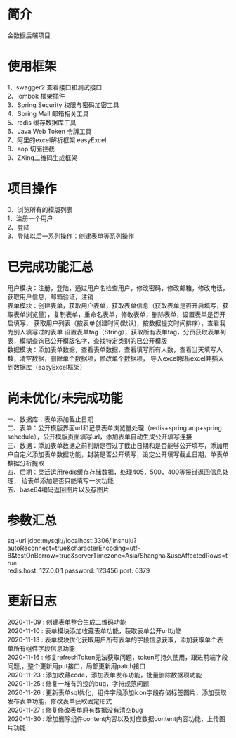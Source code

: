 # 简介
金数据后端项目

# 使用框架
1、swagger2 查看接口和测试接口  
2、lombok 框架插件  
3、Spring Security 权限与密码加密工具  
4、Spring Mail 邮箱相关工具  
5、redis 缓存数据库工具  
6、Java Web Token 令牌工具  
7、阿里的excel解析框架 easyExcel  
8、aop 切面拦截  
9、ZXing二维码生成框架

# 项目操作
0、浏览所有的模版列表  
1、注册一个用户  
2、登陆  
3、登陆以后一系列操作：创建表单等系列操作

# 已完成功能汇总
用户模块：注册，登陆，通过用户名检查用户，修改密码，修改邮箱，修改电话，获取用户信息，邮箱验证，注销  
表单模块：创建表单，获取用户表单，获取表单信息（获取表单是否开启填写，获取表单浏览量），复制表单，重命名表单，修改表单，删除表单，设置表单是否开启填写，
    获取用户列表（按表单创建时间(默认)，按数据提交时间排序），查看我为别人填写过的表单
    设置表单tag（String），获取所有表单tag，分页获取表单列表，模糊查询已公开模版名字，查找特定类别的已公开模版  
数据模块：添加表单数据，查看表单数据，查看填写所有人数，查看当天填写人数，清空数据，删除单个数据项，修改单个数据项，
    导入excel解析excel并插入到数据库（easyExcel框架）  
    
# 尚未优化/未完成功能
一、数据库：表单添加截止日期  
二、表单：公开模版界面url和记录表单浏览量处理（redis+spring aop+spring schedule），公开模版页面填写url，添加表单自动生成公开填写连接  
三、数据：添加表单数据之前判断是否过了截止日期和是否能够公开填写，添加用户自定义添加表单数据功能，封装是否公开填写，设定公开填写截止日期，单表单数据分析提取  
四、后期：灵活运用redis缓存存储数据，处理405，500，400等报错返回信息处理，
给表单添加是否只能填写一次功能  
五、base64编码返回图片以及存图片


# 参数汇总
sql-url:jdbc:mysql://localhost:3306/jinshuju?autoReconnect=true&characterEncoding=utf-8&testOnBorrow=true&serverTimezone=Asia/Shanghai&useAffectedRows=true  
redis:host: 127.0.0.1 password: 123456 port: 6379

# 更新日志
2020-11-09  : 创建表单整合生成二维码功能  
2020-11-10  : 表单模块添加收藏表单功能，获取表单公开url功能  
2020-11-13  : 表单模块优化获取用户所有表单的字段信息获取，添加获取单个表单所有组件字段信息功能  
2020-11-16  : 修复refreshToken无法获取问题，token可持久使用，跟进前端字段问题,，整个更新用put接口，局部更新用patch接口  
2020-11-23  : 添加收藏code，添加表单发布功能，批量删除数据项功能  
2020-11-25  : 修复一堆有的没的bug，字符规范问题  
2020-11-26  : 更新表单sql优化，组件字段添加icon字段存储标签图片，添加获取发布表单功能，修改表单获取固定形式  
2020-11-27  : 修复修改表单原有数据没有清空bug  
2020-11-30  : 增加删除组件content内容以及对应数据content内容功能，上传图片功能  
